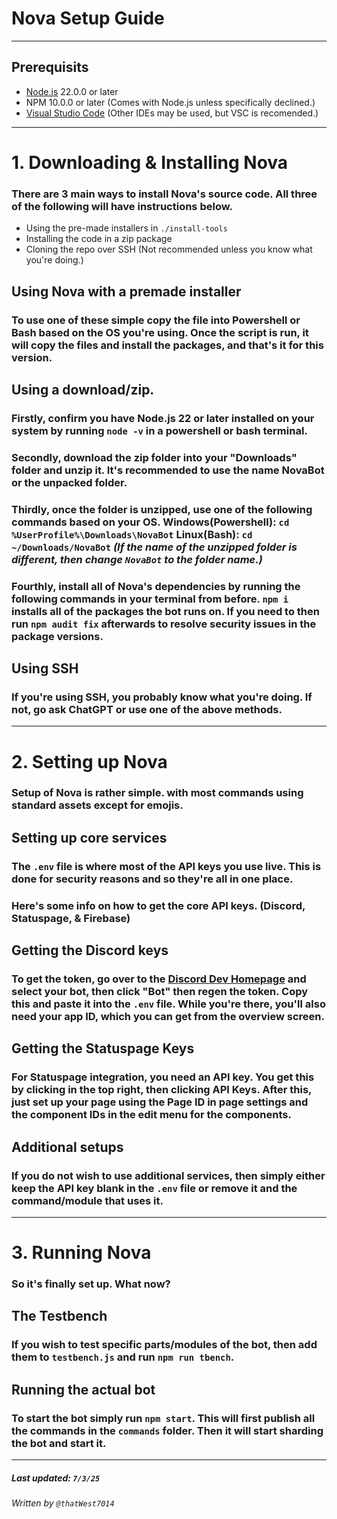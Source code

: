 # Nova Setup Guide
---
## Prerequisits
- [Node.js](https://nodejs.org/en/download) 22.0.0 or later
- NPM 10.0.0 or later (Comes with Node.js unless specifically declined.)
- [Visual Studio Code](https://code.visualstudio.com/Download) (Other IDEs may be used, but VSC is recomended.)
---
# 1. Downloading & Installing Nova
### There are 3 main ways to install Nova's source code. All three of the following will have instructions below.
- Using the pre-made installers in `./install-tools`
- Installing the code in a zip package
- Cloning the repo over SSH (Not recommended unless you know what you're doing.)

## Using Nova with a premade installer
### To use one of these simple copy the file into Powershell or Bash based on the OS you're using. Once the script is run, it will copy the files and install the packages, and that's it for this version.

## Using a download/zip.
### Firstly, confirm you have Node.js 22 or later installed on your system by running `node -v` in a powershell or bash terminal.

### Secondly, download the zip folder into your "Downloads" folder and unzip it. It's recommended to use the name NovaBot or the unpacked folder.

### Thirdly, once the folder is unzipped, use one of the following commands based on your OS. Windows(Powershell): `cd %UserProfile%\Downloads\NovaBot` Linux(Bash): `cd ~/Downloads/NovaBot` *(If the name of the unzipped folder is different, then change `NovaBot` to the folder name.)*

### Fourthly, install all of Nova's dependencies by running the following commands in your terminal from before. `npm i` installs all of the packages the bot runs on. If you need to then run `npm audit fix` afterwards to resolve security issues in the package versions.

## Using SSH
### If you're using SSH, you probably know what you're doing. If not, go ask ChatGPT or use one of the above methods.
---
# 2. Setting up Nova
### Setup of Nova is rather simple. with most commands using standard assets except for emojis.

## Setting up core services
### The `.env` file is where most of the API keys you use live. This is done for security reasons and so they're all in one place.
### Here's some info on how to get the core API keys. (Discord, Statuspage, & Firebase)

## Getting the Discord keys
### To get the token, go over to the [Discord Dev Homepage](https://discord.com/developer) and select your bot, then click "Bot" then regen the token. Copy this and paste it into the `.env` file. While you're there, you'll also need your app ID, which you can get from the overview screen.

## Getting the Statuspage Keys
### For Statuspage integration, you need an API key. You get this by clicking in the top right, then clicking API Keys. After this, just set up your page using the Page ID in page settings and the component IDs in the edit menu for the components.

## Additional setups
### If you do not wish to use additional services, then simply either keep the API key blank in the `.env` file or remove it and the command/module that uses it.
---
# 3. Running Nova
### So it's finally set up. What now?

## The Testbench
### If you wish to test specific parts/modules of the bot, then add them to `testbench.js` and run `npm run tbench`.

## Running the actual bot
### To start the bot simply run `npm start`. This will first publish all the commands in the `commands` folder. Then it will start sharding the bot and start it.
---
##### Last updated: `7/3/25`
###### Written by `@thatWest7014`
